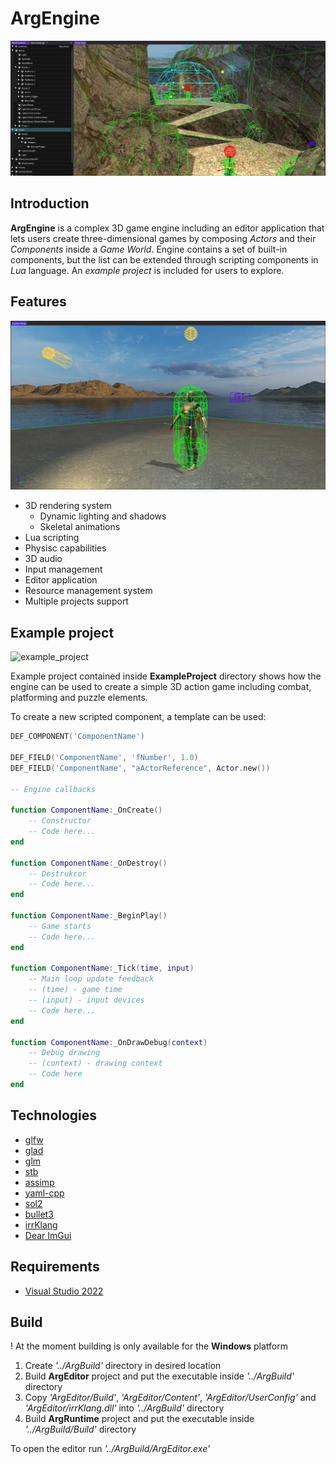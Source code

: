 ﻿# ArgEngine

![world_view](./Img/arg_engine_world_view.png)

## Introduction

<b>ArgEngine</b> is a complex 3D game engine including an editor application that lets users
create three-dimensional games by composing <i>Actors</i> and their <i>Components</i> inside 
a <i>Game World</i>.
Engine contains a set of built-in components, but the list can be extended through 
scripting components in <i>Lua</i> language.
An <i>example project</i> is included for users to explore.

## Features

![game_view](./Img/arg_engine_debug_drawing.png)

* 3D rendering system
  * Dynamic lighting and shadows
  * Skeletal animations
* Lua scripting
* Physisc capabilities
* 3D audio
* Input management
* Editor application
* Resource management system
* Multiple projects support

## Example project

![example_project](./Img/arg_engine_example_game.png)

Example project contained inside <b>ExampleProject</b> directory shows how the engine can be 
used to create a simple 3D action game including combat, platforming and puzzle elements.

To create a new scripted component, a template can be used:
```lua
DEF_COMPONENT('ComponentName')

DEF_FIELD('ComponentName', 'fNumber', 1.0)
DEF_FIELD('ComponentName', "aActorReference", Actor.new())

-- Engine callbacks

function ComponentName:_OnCreate()
    -- Constructor
    -- Code here...
end

function ComponentName:_OnDestroy()
    -- Destrukcor
    -- Code here...
end

function ComponentName:_BeginPlay()
    -- Game starts
    -- Code here...
end

function ComponentName:_Tick(time, input)
    -- Main loop update feedback
    -- (time) - game time
    -- (input) - input devices
    -- Code here...
end

function ComponentName:_OnDrawDebug(context)
    -- Debug drawing
    -- (context) - drawing context
    -- Code here
end
```

## Technologies

* [glfw](https://www.glfw.org/)
* [glad](https://glad.dav1d.de/)
* [glm](https://github.com/g-truc/glm)
* [stb](https://github.com/nothings/stb)
* [assimp](https://assimp.org/)
* [yaml-cpp](https://github.com/jbeder/yaml-cpp)
* [sol2](https://github.com/ThePhD/sol2)
* [bullet3](https://github.com/bulletphysics/bullet3)
* [irrKlang](https://www.ambiera.com/irrklang/)
* [Dear ImGui](https://github.com/ocornut/imgui)

## Requirements

* [Visual Studio 2022](https://visualstudio.microsoft.com/pl/)

## Build

! At the moment building is only available for the <b>Windows</b> platform
1. Create <i>'../ArgBuild'</i> directory in desired location
2. Build <b>ArgEditor</b> project and put the executable inside <i>'../ArgBuild'</i> directory
3. Copy <i>'ArgEditor/Build'</i>, <i>'ArgEditor/Content'</i>, <i>'ArgEditor/UserConfig'</i> and <i>'ArgEditor/irrKlang.dll'</i> into <i>'../ArgBuild'</i> directory
4. Build <b>ArgRuntime</b> project and put the executable inside <i>'../ArgBuild/Build'</i> directory

To open the editor run <i>'../ArgBuild/ArgEditor.exe'</i>
